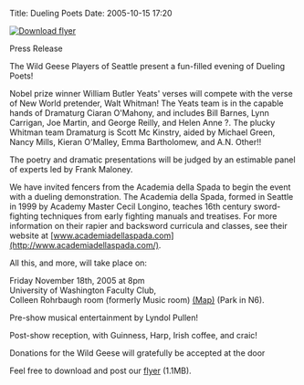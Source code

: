 Title: Dueling Poets
Date: 2005-10-15 17:20

  [![]({filename}images/DuelingPoets.jpg "Download flyer")]({filename}posters/DuelingPoets.pdf "Download Flyer")

Press Release

The Wild Geese Players of Seattle present a fun-filled evening of
Dueling Poets!

Nobel prize winner William Butler Yeats' verses will compete with the
verse of New World pretender, Walt Whitman! The Yeats team is in the
capable hands of Dramaturg Ciaran O'Mahony, and includes Bill Barnes,
Lynn Carrigan, Joe Martin, and George Reilly, and Helen Anne ?. The
plucky Whitman team Dramaturg is Scott Mc Kinstry, aided by Michael
Green, Nancy Mills, Kieran O'Malley, Emma Bartholomew, and A.N. Other!!

The poetry and dramatic presentations will be judged by an estimable
panel of experts led by Frank Maloney.

We have invited fencers from the Academia della Spada to begin the event
with a dueling demonstration. The Academia della Spada, formed in
Seattle in 1999 by Academy Master Cecil Longino, teaches 16th century
sword-fighting techniques from early fighting manuals and treatises. For
more information on their rapier and backsword curricula and classes,
see their website at
[www.academiadellaspada.com](http://www.academiadellaspada.com/).

All this, and more, will take place on:

Friday November 18th, 2005 at 8pm\
 University of Washington Faculty Club,\
 Colleen Rohrbaugh room (formerly Music room)
[(Map)](http://www.washington.edu/home/maps/northcentral.html?FAC "Map of UW Campus")
(Park in N6).

Pre-show musical entertainment by Lyndol Pullen!

Post-show reception, with Guinness, Harp, Irish coffee, and craic!

Donations for the Wild Geese will gratefully be accepted at the door

Feel free to download and post our [flyer]({filename}posters/DuelingPoets.pdf "Flyer")
(1.1MB).
